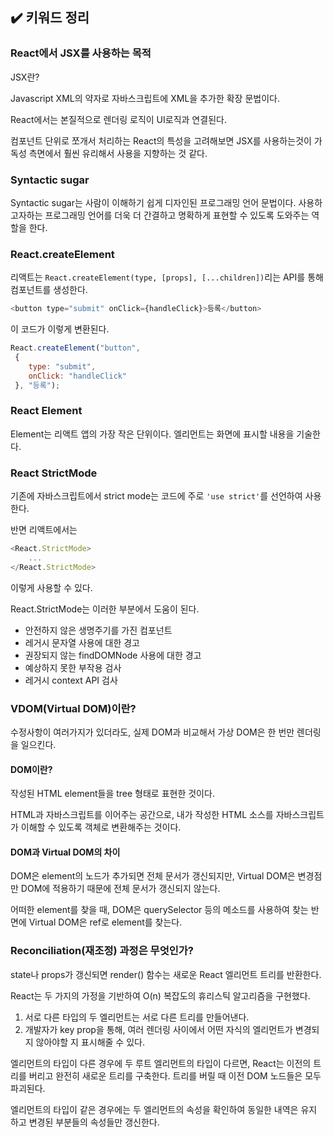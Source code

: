 ## ✔️ 키워드 정리

### React에서 JSX를 사용하는 목적

JSX란?

Javascript XML의 약자로 자바스크립트에 XML을 추가한 확장 문법이다.

React에서는 본질적으로 렌더링 로직이 UI로직과 연결된다.

컴포넌트 단위로 쪼개서 처리하는 React의 특성을 고려해보면 JSX를 사용하는것이 가독성 측면에서 훨씬 유리해서 사용을 지향하는 것 같다.

### Syntactic sugar

Syntactic sugar는 사람이 이해하기 쉽게 디자인된 프로그래밍 언어 문법이다. 사용하고자하는 프로그래밍 언어를 더욱 더 간결하고 명확하게 표현할 수 있도록 도와주는 역할을 한다.

### React.createElement

리액트는 `React.createElement(type, [props], [...children])`리는 API를 통해 컴포넌트를 생성한다.

```Javascript
<button type="submit" onClick={handleClick}>등록</button>
```

이 코드가 이렇게 변환된다.

```Javascript
React.createElement("button",
 {
    type: "submit",
    onClick: "handleClick"
 }, "등록");
```

### React Element

Element는 리액트 앱의 가장 작은 단위이다. 엘리먼트는 화면에 표시할 내용을 기술한다.

### React StrictMode

기존에 자바스크립트에서 strict mode는 코드에 주로 `'use strict'`를 선언하여 사용한다.

반면 리액트에서는

```Javascript
<React.StrictMode>
    ...
</React.StrictMode>
```

이렇게 사용할 수 있다.

React.StrictMode는 이러한 부분에서 도움이 된다.

- 안전하지 않은 생명주기를 가진 컴포넌트
- 레거시 문자열 사용에 대한 경고
- 권장되지 않는 findDOMNode 사용에 대한 경고
- 예상하지 못한 부작용 검사
- 레거시 context API 검사

### VDOM(Virtual DOM)이란?

수정사항이 여러가지가 있더라도, 실제 DOM과 비교해서 가상 DOM은 한 번만 렌더링을 일으킨다.


#### DOM이란?

작성된 HTML element들을 tree 형태로 표현한 것이다.

HTML과 자바스크립트를 이어주는 공간으로, 내가 작성한 HTML 소스를 자바스크립트가 이해할 수 있도록 객체로 변환해주는 것이다.

#### DOM과 Virtual DOM의 차이

DOM은 element의 노드가 추가되면 전체 문서가 갱신되지만, Virtual DOM은 변경점만 DOM에 적용하기 때문에 전체 문서가 갱신되지 않는다.

어떠한 element를 찾을 때, DOM은 querySelector 등의 메소드를 사용하여 찾는 반면에 Virtual DOM은 ref로 element를 찾는다.

### Reconciliation(재조정) 과정은 무엇인가?

state나 props가 갱신되면 render() 함수는 새로운 React 엘리먼트 트리를 반환한다.

React는 두 가지의 가정을 기반하여 O(n) 복잡도의 휴리스틱 알고리즘을 구현했다.
1. 서로 다른 타입의 두 엘리먼트는 서로 다른 트리를 만들어낸다.
2. 개발자가 key prop을 통해, 여러 렌더링 사이에서 어떤 자식의 엘리먼트가 변경되지 않아야할 지 표시해줄 수 있다.

엘리먼트의 타입이 다른 경우에 두 루트 엘리먼트의 타입이 다르면, React는 이전의 트리를 버리고 완전히 새로운 트리를 구축한다.
트리를 버릴 때 이전 DOM 노드들은 모두 파괴된다.

엘리먼트의 타입이 같은 경우에는 두 엘리먼트의 속성을 확인하여 동일한 내역은 유지 하고 변경된 부분들의 속성들만 갱신한다.

